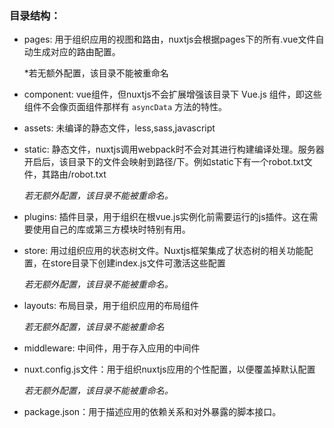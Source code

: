 ### 目录结构：

- pages: 用于组织应用的视图和路由，nuxtjs会根据pages下的所有.vue文件自动生成对应的路由配置。

  *若无额外配置，该目录不能被重命名

- component: vue组件，但nuxtjs不会扩展增强该目录下 Vue.js 组件，即这些组件不会像页面组件那样有 `asyncData` 方法的特性。

- assets: 未编译的静态文件，less,sass,javascript

- static: 静态文件，nuxtjs调用webpack时不会对其进行构建编译处理。服务器开启后，该目录下的文件会映射到路径/下。例如static下有一个robot.txt文件，其路由/robot.txt

  *若无额外配置，该目录不能被重命名。*

- plugins: 插件目录，用于组织在根vue.js实例化前需要运行的js插件。这在需要使用自己的库或第三方模块时特别有用。

- store: 用过组织应用的状态树文件。Nuxtjs框架集成了状态树的相关功能配置，在store目录下创建index.js文件可激活这些配置

  *若无额外配置，该目录不能被重命名。*

  

- layouts: 布局目录，用于组织应用的布局组件

  *若无额外配置，该目录不能被重命名*

- middleware: 中间件，用于存入应用的中间件

- nuxt.config.js文件：用于组织nuxtjs应用的个性配置，以便覆盖掉默认配置

  *若无额外配置，该目录不能被重命名。*

- package.json：用于描述应用的依赖关系和对外暴露的脚本接口。


